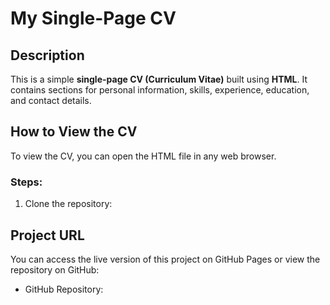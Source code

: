 # My Single-Page CV
## Description
This is a simple **single-page CV (Curriculum Vitae)** built using **HTML**. It contains sections for personal information, skills, experience, education, and contact details.

## How to View the CV

To view the CV, you can open the HTML file in any web browser.

### Steps:
1. Clone the repository:

## Project URL
You can access the live version of this project on GitHub Pages or view the repository on GitHub:
- GitHub Repository: 
